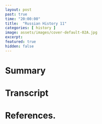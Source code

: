 ```yaml
---
layout: post
past: true
time: "20:00:00"
title:  "Russian History 11"
categories: [ history ]
image: assets/images/cover-default-02A.jpg
excerpt: 
featured: true
hidden: false
---
```


<!-- # Title brainstorm

 -->

<!-- # Exerpt

-->

# Summary

# Transcript

# References.
